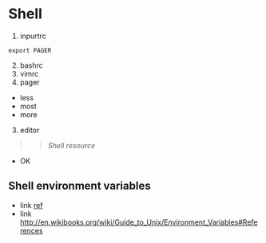 Shell
=====

1. inpurtrc

```shell
export PAGER
```

2. bashrc
1. vimrc
2. pager
  * less
  * most
  * more
3. editor

>> *Shell resource*

+ OK

## Shell environment variables

* link
<a href="http://www.google.com"> ref </a>
* link http://en.wikibooks.org/wiki/Guide_to_Unix/Environment_Variables#References 
